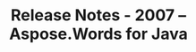 ﻿---
title: Release Notes - 2007 – Aspose.Words for Java
articleTitle: Release Notes - 2007
linktitle: Release Notes - 2007
description: "Release Notes - 2007 – learn about the latest updates and fixes."
type: docs
weight: 140
url: /java/release-notes-2007/
---


